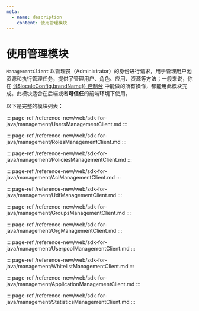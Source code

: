 ```yaml
---
meta:
  - name: description
    content: 使用管理模块
---
```


# 使用管理模块

<LastUpdated/>


`ManagementClient` 以管理员（Administrator）的身份进行请求，用于管理用户池资源和执行管理任务，提供了管理用户、角色、应用、资源等方法；一般来说，你在 [{{$localeConfig.brandName}} 控制台](https://console.authing.cn/console/userpool) 中能做的所有操作，都能用此模块完成。此模块适合在后端或者**可信任**的前端环境下使用。

以下是完整的模块列表：

::: page-ref /reference-new/web/sdk-for-java/management/UsersManagementClient.md
:::

::: page-ref /reference-new/web/sdk-for-java/management/RolesManagementClient.md
:::

::: page-ref /reference-new/web/sdk-for-java/management/PoliciesManagementClient.md
:::

::: page-ref /reference-new/web/sdk-for-java/management/AclManagementClient.md
:::

::: page-ref /reference-new/web/sdk-for-java/management/UdfManagementClient.md
:::

::: page-ref /reference-new/web/sdk-for-java/management/GroupsManagementClient.md
:::

::: page-ref /reference-new/web/sdk-for-java/management/OrgManagementClient.md
:::

::: page-ref /reference-new/web/sdk-for-java/management/UserpoolManagementClient.md
:::

::: page-ref /reference-new/web/sdk-for-java/management/WhitelistManagementClient.md
:::

::: page-ref /reference-new/web/sdk-for-java/management/ApplicationManagementClient.md
:::

::: page-ref /reference-new/web/sdk-for-java/management/StatisticsManagementClient.md
:::